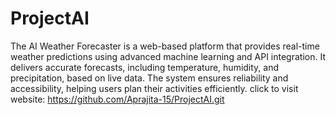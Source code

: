 # ProjectAI
The AI Weather Forecaster is a web-based platform that provides real-time weather predictions using advanced machine learning and API integration. It delivers accurate forecasts, including temperature, humidity, and precipitation, based on live data. The system ensures reliability and accessibility, helping users plan their activities efficiently.
click to visit website: https://github.com/Aprajita-15/ProjectAI.git
